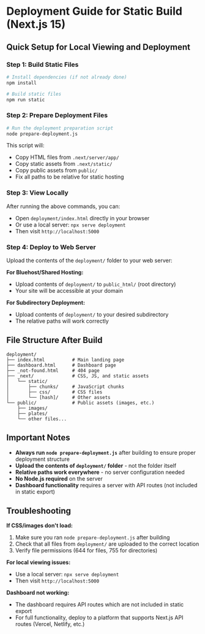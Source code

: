 # Deployment Guide for Static Build (Next.js 15)

## Quick Setup for Local Viewing and Deployment

### Step 1: Build Static Files

```bash
# Install dependencies (if not already done)
npm install

# Build static files
npm run static
```

### Step 2: Prepare Deployment Files

```bash
# Run the deployment preparation script
node prepare-deployment.js
```

This script will:
- Copy HTML files from `.next/server/app/`
- Copy static assets from `.next/static/`
- Copy public assets from `public/`
- Fix all paths to be relative for static hosting

### Step 3: View Locally

After running the above commands, you can:

- Open `deployment/index.html` directly in your browser
- Or use a local server: `npx serve deployment`
- Then visit `http://localhost:5000`

### Step 4: Deploy to Web Server

Upload the contents of the `deployment/` folder to your web server:

**For Bluehost/Shared Hosting:**

- Upload contents of `deployment/` to `public_html/` (root directory)
- Your site will be accessible at your domain

**For Subdirectory Deployment:**

- Upload contents of `deployment/` to your desired subdirectory
- The relative paths will work correctly

## File Structure After Build

```
deployment/
├── index.html          # Main landing page
├── dashboard.html      # Dashboard page
├── _not-found.html     # 404 page
├── _next/              # CSS, JS, and static assets
│   └── static/
│       ├── chunks/     # JavaScript chunks
│       ├── css/        # CSS files
│       └── [hash]/     # Other assets
└── public/             # Public assets (images, etc.)
    ├── images/
    ├── plates/
    └── other files...
```

## Important Notes

- **Always run `node prepare-deployment.js`** after building to ensure proper deployment structure
- **Upload the contents of `deployment/` folder** - not the folder itself
- **Relative paths work everywhere** - no server configuration needed
- **No Node.js required** on the server
- **Dashboard functionality** requires a server with API routes (not included in static export)

## Troubleshooting

**If CSS/images don't load:**

1. Make sure you ran `node prepare-deployment.js` after building
2. Check that all files from `deployment/` are uploaded to the correct location
3. Verify file permissions (644 for files, 755 for directories)

**For local viewing issues:**

- Use a local server: `npx serve deployment`
- Then visit `http://localhost:5000`

**Dashboard not working:**

- The dashboard requires API routes which are not included in static export
- For full functionality, deploy to a platform that supports Next.js API routes (Vercel, Netlify, etc.)
